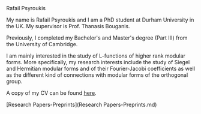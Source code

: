 <div> Rafail Psyroukis</div>

My name is Rafail Psyroukis and I am a PhD student at Durham University in the UK. My supervisor is Prof. Thanasis Bouganis.

Previously, I completed my Bachelor's and Master's degree (Part III) from the University of Cambridge.

I am mainly interested in the study of L-functions of higher rank modular forms. More specifically, my research interests include the study of Siegel and Hermitian modular forms and of their Fourier-Jacobi coefficients as well as the different kind of connections with modular forms of the orthogonal group.

A copy of my CV can be found [here](https://drive.google.com/file/d/1Im-QpxLNOzENiuYmCkz70eM0yM5cBCOu/view).

[Research Papers-Preprints](Research Papers-Preprints.md)
